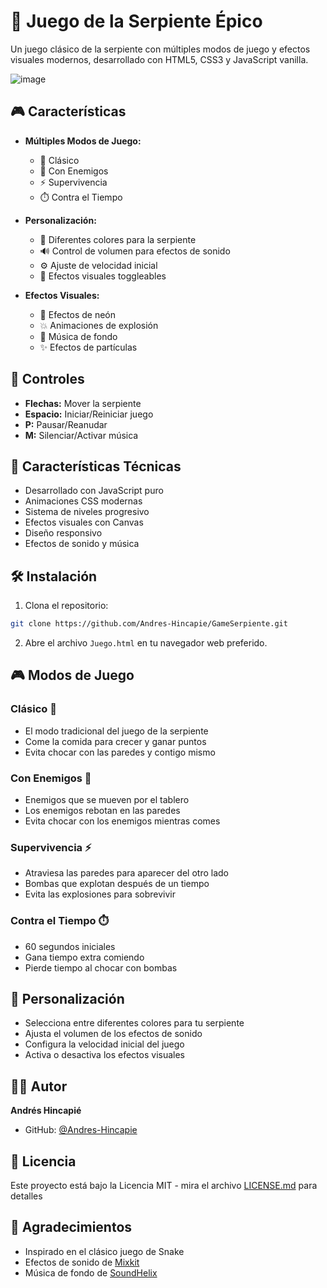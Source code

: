 # 🐍 Juego de la Serpiente Épico

Un juego clásico de la serpiente con múltiples modos de juego y efectos visuales modernos, desarrollado con HTML5, CSS3 y JavaScript vanilla.

![image](https://github.com/user-attachments/assets/68b73258-2782-440a-811b-8f38687f5102)


## 🎮 Características

- **Múltiples Modos de Juego:**
  - 🎯 Clásico
  - 👾 Con Enemigos
  - ⚡ Supervivencia
  - ⏱️ Contra el Tiempo

- **Personalización:**
  - 🎨 Diferentes colores para la serpiente
  - 🔊 Control de volumen para efectos de sonido
  - ⚙️ Ajuste de velocidad inicial
  - 💫 Efectos visuales toggleables

- **Efectos Visuales:**
  - 🌟 Efectos de neón
  - 💥 Animaciones de explosión
  - 🎵 Música de fondo
  - ✨ Efectos de partículas

## 🎯 Controles

- **Flechas:** Mover la serpiente
- **Espacio:** Iniciar/Reiniciar juego
- **P:** Pausar/Reanudar
- **M:** Silenciar/Activar música

## 🚀 Características Técnicas

- Desarrollado con JavaScript puro
- Animaciones CSS modernas
- Sistema de niveles progresivo
- Efectos visuales con Canvas
- Diseño responsivo
- Efectos de sonido y música

## 🛠️ Instalación

1. Clona el repositorio:
```bash
git clone https://github.com/Andres-Hincapie/GameSerpiente.git
```

2. Abre el archivo `Juego.html` en tu navegador web preferido.

## 🎮 Modos de Juego

### Clásico 🎯
- El modo tradicional del juego de la serpiente
- Come la comida para crecer y ganar puntos
- Evita chocar con las paredes y contigo mismo

### Con Enemigos 👾
- Enemigos que se mueven por el tablero
- Los enemigos rebotan en las paredes
- Evita chocar con los enemigos mientras comes

### Supervivencia ⚡
- Atraviesa las paredes para aparecer del otro lado
- Bombas que explotan después de un tiempo
- Evita las explosiones para sobrevivir

### Contra el Tiempo ⏱️
- 60 segundos iniciales
- Gana tiempo extra comiendo
- Pierde tiempo al chocar con bombas

## 🎨 Personalización

- Selecciona entre diferentes colores para tu serpiente
- Ajusta el volumen de los efectos de sonido
- Configura la velocidad inicial del juego
- Activa o desactiva los efectos visuales

## 👨‍💻 Autor

**Andrés Hincapié**
- GitHub: [@Andres-Hincapie](https://github.com/Andres-Hincapie)

## 📄 Licencia

Este proyecto está bajo la Licencia MIT - mira el archivo [LICENSE.md](LICENSE.md) para detalles

## 🌟 Agradecimientos

- Inspirado en el clásico juego de Snake
- Efectos de sonido de [Mixkit](https://mixkit.co/)
- Música de fondo de [SoundHelix](https://www.soundhelix.com/)
